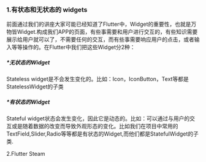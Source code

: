 ### 1.有状态和无状态的 widgets

前面通过我们的讲座大家可能已经知道了Flutter中，Widget的重要性，也就是万物皆Widget.构成我们APP的页面，有些事需要和用户进行交互的，有些知识需要展示给用户就可以了，不需要任何的交互，而有些事需要响应用户的点击，或者输入等等操作的。在Flutter中我们把这些Widget分2种：

##### *无状态的Widget

Stateless widget是不会发生变化的。比如：Icon，IconButton，Text等都是StatelessWidget的子类

##### *有状态的Widget

Stateful widget状态会发生变化，因此它是动态的。比如：可以通过与用户的交互或是随着数据的改变而导致外观形态的变化。比如我们在项目中常用的TextField,Slider,Radio等等都是有状态的Widget,而他们都是StatefulWidget的子类.









2.Flutter Steam



